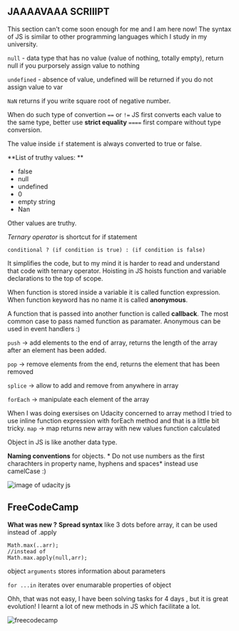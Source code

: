 ## JAAAAVAAA SCRIIIPT 
This section can't come soon enough for me and I am here now!
The syntax of JS is similar to other programming languages which I study in my university.

`null` - data type that has no value (value of nothing, totally empty), return null if you purporsely assign value to nothing

`undefined` - absence of value, undefined will be returned if you do not assign value to var

`NaN` returns if you write square root of negative number.

When do such type of convertion `==` or `!=` JS first converts each value to the same type,  better use **strict equality** `====` first compare without type conversion.

The value inside `if` statement is always converted to true or false.

**List of truthy values: **
* false 
* null
* undefined 
* 0
* empty string 
* Nan

Other values are truthy.

*Ternary operator* is shortcut for if statement
```
conditional ? (if condition is true) : (if condition is false)
```
It simplifies the code, but to my mind it is harder to read and understand that code with ternary operator. 
Hoisting in JS hoists function and variable declarations to the top of scope.

When function is stored inside a variable it is called function expression. When function keyword has no name it is called **anonymous**.

A function that is passed into another function is called **callback**. The most common case to pass named function as paramater. Anonymous can be used in event handlers :)

`push` -> add elements to the end of array, returns the length of the array after an element has been added. 

`pop` -> remove elements from the end, returns the element that has been removed

`splice` -> allow to add and remove from anywhere in array 

`forEach` -> manipulate each element of the array

When I was doing exersises on Udacity concerned to array method I tried to use inline function expression with forEach method and that is a little bit tricky. 
`map` -> map returns new array with new values function calculated 

Object in JS is like another data type.

**Naming conventions** for objects. * Do not use numbers as the first charachters in property name, hyphens and spaces* instead use camelCase :)

![image of udacity js](https://github.com/yulyasystem/kottans-frontend/blob/master/5%20task_js_basics\js-basics.png) 

## FreeCodeCamp

**What was new ?**
**Spread syntax** like 3 dots before array, it can be used instead of .apply 
```
Math.max(..arr); 
//instead of
Math.max.apply(null,arr);
```
object `arguments` stores information about parameters

`for ...in` iterates over enumarable properties of object

Ohh, that was not easy, I have been solving tasks for 4 days , but it is great evolution! I learnt a lot of new methods in JS which facilitate a lot. 

![freecodecamp](https://github.com/yulyasystem/kottans-frontend/blob/master/5%20task_js_basics\freecodecamp.png) 










